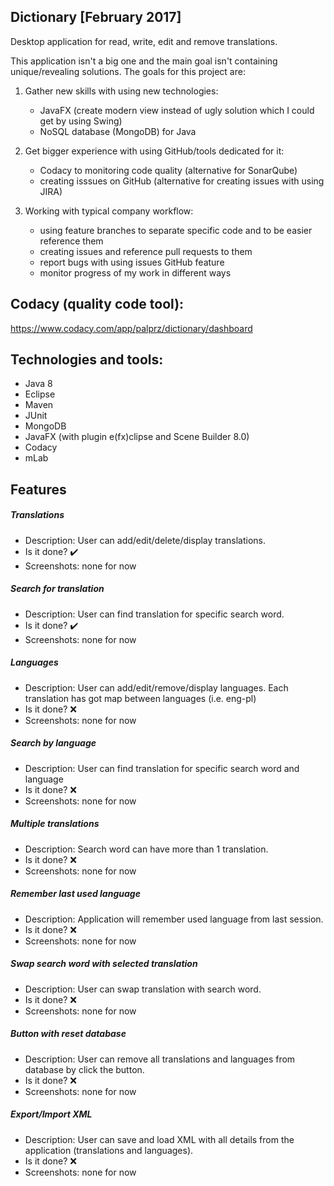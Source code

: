 ## Dictionary [February 2017]

Desktop application for read, write, edit and remove translations.

This application isn't a big one and the main goal isn't containing unique/revealing solutions. The goals for this project are:
1. Gather new skills with using new technologies:
	- JavaFX (create modern view instead of ugly solution which I could get by using Swing)
	- NoSQL database (MongoDB) for Java
  
2. Get bigger experience with using GitHub/tools dedicated for it:
	- Codacy to monitoring code quality (alternative for SonarQube)
	- creating isssues on GitHub (alternative for creating issues with using JIRA)
  
3. Working with typical company workflow:
	- using feature branches to separate specific code and to be easier reference them
	- creating issues and reference pull requests to them
	- report bugs with using issues GitHub feature
	- monitor progress of my work in different ways

## Codacy (quality code tool):
https://www.codacy.com/app/palprz/dictionary/dashboard

## Technologies and tools:
- Java 8
- Eclipse
- Maven
- JUnit 
- MongoDB
- JavaFX (with plugin e(fx)clipse and Scene Builder 8.0)
- Codacy
- mLab

## Features

##### Translations
 - Description: User can add/edit/delete/display translations.
 - Is it done? :heavy_check_mark:
 - Screenshots: none for now
 
##### Search for translation
- Description: User can find translation for specific search word.
- Is it done? :heavy_check_mark:
- Screenshots: none for now

##### Languages
- Description: User can add/edit/remove/display languages. Each translation has got map between languages (i.e. eng-pl)
- Is it done? :x:
- Screenshots: none for now

##### Search by language
- Description: User can find translation for specific search word and language
- Is it done? :x:
- Screenshots: none for now

##### Multiple translations
- Description: Search word can have more than 1 translation.
- Is it done? :x:
- Screenshots: none for now

##### Remember last used language
- Description: Application will remember used language from last session. 
- Is it done? :x:
- Screenshots: none for now

##### Swap search word with selected translation
- Description: User can swap translation with search word.
- Is it done? :x:
- Screenshots: none for now

##### Button with reset database
- Description: User can remove all translations and languages from database by click the button.
- Is it done? :x:
- Screenshots: none for now

##### Export/Import XML
- Description: User can save and load XML with all details from the application (translations and languages).
- Is it done? :x:
- Screenshots: none for now
